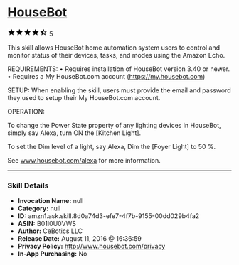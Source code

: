 # [HouseBot](http://alexa.amazon.com/#skills/amzn1.ask.skill.8d0a74d3-efe7-4f7b-9155-00dd029b4fa2)
![4.8 stars](../../images/ic_star_black_18dp_1x.png)![4.8 stars](../../images/ic_star_black_18dp_1x.png)![4.8 stars](../../images/ic_star_black_18dp_1x.png)![4.8 stars](../../images/ic_star_black_18dp_1x.png)![4.8 stars](../../images/ic_star_half_black_18dp_1x.png) 5

This skill allows HouseBot home automation system users to control and monitor status of their devices, tasks, and modes using the Amazon Echo.  

REQUIREMENTS: • Requires installation of HouseBot version 3.40 or newer. • Requires a My HouseBot.com account (https://my.housebot.com)  

SETUP: When enabling the skill, users must provide the email and password they used to setup their My HouseBot.com account.  

OPERATION: 

To change the Power State property of any lighting devices in HouseBot, simply say 
Alexa, turn ON the [Kitchen Light].  

To set the Dim level of a light, say
Alexa, Dim the [Foyer Light] to 50 %.

See www.housebot.com/alexa for more information.

***

### Skill Details

* **Invocation Name:** null
* **Category:** null
* **ID:** amzn1.ask.skill.8d0a74d3-efe7-4f7b-9155-00dd029b4fa2
* **ASIN:** B01I0U0VWS
* **Author:** CeBotics LLC
* **Release Date:** August 11, 2016 @ 16:36:59
* **Privacy Policy:** http://www.housebot.com/privacy
* **In-App Purchasing:** No
